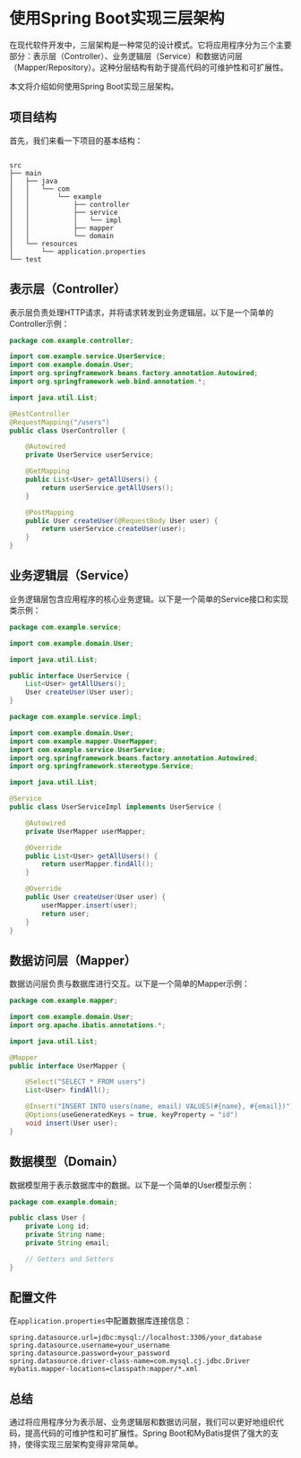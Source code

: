 # 使用Spring Boot实现三层架构

在现代软件开发中，三层架构是一种常见的设计模式。它将应用程序分为三个主要部分：表示层（Controller）、业务逻辑层（Service）和数据访问层（Mapper/Repository）。这种分层结构有助于提高代码的可维护性和可扩展性。

本文将介绍如何使用Spring Boot实现三层架构。

## 项目结构

首先，我们来看一下项目的基本结构：

```

src
├── main
│   ├── java
│   │   └── com
│   │       └── example
│   │           ├── controller
│   │           ├── service
│   │           │   └── impl
│   │           ├── mapper
│   │           └── domain
│   └── resources
│       └── application.properties
└── test
````

## 表示层（Controller）

表示层负责处理HTTP请求，并将请求转发到业务逻辑层。以下是一个简单的Controller示例：

```java:src/main/java/com/example/controller/UserController.java
package com.example.controller;

import com.example.service.UserService;
import com.example.domain.User;
import org.springframework.beans.factory.annotation.Autowired;
import org.springframework.web.bind.annotation.*;

import java.util.List;

@RestController
@RequestMapping("/users")
public class UserController {

    @Autowired
    private UserService userService;

    @GetMapping
    public List<User> getAllUsers() {
        return userService.getAllUsers();
    }

    @PostMapping
    public User createUser(@RequestBody User user) {
        return userService.createUser(user);
    }
}
````


## 业务逻辑层（Service）

业务逻辑层包含应用程序的核心业务逻辑。以下是一个简单的Service接口和实现类示例：

```java:src/main/java/com/example/service/UserService.java
package com.example.service;

import com.example.domain.User;

import java.util.List;

public interface UserService {
    List<User> getAllUsers();
    User createUser(User user);
}
```

```java:src/main/java/com/example/service/impl/UserServiceImpl.java
package com.example.service.impl;

import com.example.domain.User;
import com.example.mapper.UserMapper;
import com.example.service.UserService;
import org.springframework.beans.factory.annotation.Autowired;
import org.springframework.stereotype.Service;

import java.util.List;

@Service
public class UserServiceImpl implements UserService {

    @Autowired
    private UserMapper userMapper;

    @Override
    public List<User> getAllUsers() {
        return userMapper.findAll();
    }

    @Override
    public User createUser(User user) {
        userMapper.insert(user);
        return user;
    }
}
```


## 数据访问层（Mapper）

数据访问层负责与数据库进行交互。以下是一个简单的Mapper示例：

```java:src/main/java/com/example/mapper/UserMapper.java
package com.example.mapper;

import com.example.domain.User;
import org.apache.ibatis.annotations.*;

import java.util.List;

@Mapper
public interface UserMapper {

    @Select("SELECT * FROM users")
    List<User> findAll();

    @Insert("INSERT INTO users(name, email) VALUES(#{name}, #{email})")
    @Options(useGeneratedKeys = true, keyProperty = "id")
    void insert(User user);
}
```


## 数据模型（Domain）

数据模型用于表示数据库中的数据。以下是一个简单的User模型示例：

```java:src/main/java/com/example/domain/User.java
package com.example.domain;

public class User {
    private Long id;
    private String name;
    private String email;

    // Getters and Setters
}
```


## 配置文件

在`application.properties`中配置数据库连接信息：

```properties:src/main/resources/application.properties
spring.datasource.url=jdbc:mysql://localhost:3306/your_database
spring.datasource.username=your_username
spring.datasource.password=your_password
spring.datasource.driver-class-name=com.mysql.cj.jdbc.Driver
mybatis.mapper-locations=classpath:mapper/*.xml
```


## 总结

通过将应用程序分为表示层、业务逻辑层和数据访问层，我们可以更好地组织代码，提高代码的可维护性和可扩展性。Spring Boot和MyBatis提供了强大的支持，使得实现三层架构变得非常简单。
